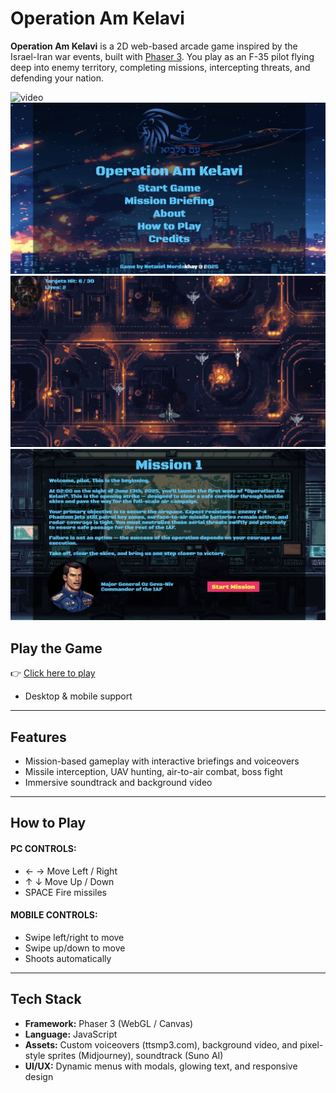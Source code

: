 # Operation Am Kelavi

**Operation Am Kelavi** is a 2D web-based arcade game inspired by the Israel-Iran war events, built with [Phaser 3](https://phaser.io/). You play as an F-35 pilot flying deep into enemy territory, completing missions, intercepting threats, and defending your nation.

![video](public/assets/preview/1.gif)
![image1](public/assets/preview/2.jpg)
![image2](public/assets/preview/3.jpg)
![image3](public/assets/preview/4.jpg)

## Play the Game

👉 [Click here to play](https://am-kelavi.naticodes.com)

- Desktop & mobile support

---

## Features

- Mission-based gameplay with interactive briefings and voiceovers
- Missile interception, UAV hunting, air-to-air combat, boss fight
- Immersive soundtrack and background video

---

## How to Play

#### PC CONTROLS:

- ← → Move Left / Right
- ↑ ↓ Move Up / Down
- SPACE Fire missiles

#### MOBILE CONTROLS:

- Swipe left/right to move
- Swipe up/down to move
- Shoots automatically

---

## Tech Stack

- **Framework:** Phaser 3 (WebGL / Canvas)
- **Language:** JavaScript
- **Assets:** Custom voiceovers (ttsmp3.com), background video, and pixel-style sprites (Midjourney), soundtrack (Suno AI)
- **UI/UX:** Dynamic menus with modals, glowing text, and responsive design
